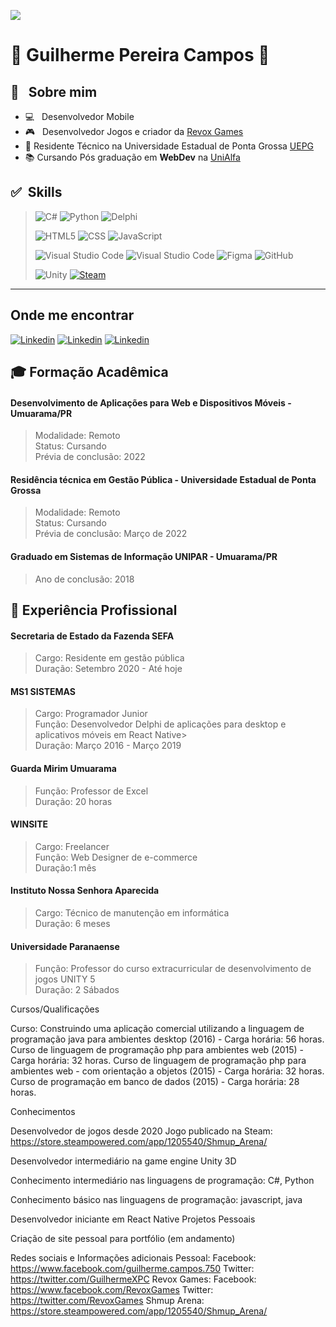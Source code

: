 ![](https://komarev.com/ghpvc/?username=guilhermexpc&color=006bed)
# :space_invader: Guilherme Pereira Campos :space_invader:

## :robot: &nbsp; Sobre mim 

- :computer: &nbsp; Desenvolvedor Mobile
- :video_game: &nbsp; Desenvolvedor Jogos e criador da <a href="https://store.steampowered.com/curator/36621295">Revox Games</a>
- :briefcase: Residente Técnico na  Universidade Estadual de Ponta Grossa <a href="https://www.uepg.br/">UEPG</a> 
- :books: Cursando Pós graduação em **WebDev** na <a href="https://webdev.alfaumuarama.edu.br/"> UniAlfa</a>

## :white_check_mark: &nbsp;Skills

>![C#](https://img.shields.io/badge/-CSharp-373737?style=flat&logo=csharp&labelColor=373737&color=026F9A)
![Python](https://img.shields.io/badge/-Python-373737?style=flat&logo=python&logoColor=white&labelColor=373737&color=026F9A)
![Delphi](https://img.shields.io/badge/-Delphi-373737?style=flat&logo=delphi&logoColor=white&labelColor=373737&color=026F9A)
>
>![HTML5](https://img.shields.io/badge/-HTML5-373737?style=flat&logo=HTML5&labelColor=373737&color=026F9A)
![CSS](https://img.shields.io/badge/-CSS-373737?style=flat&logo=CSS3&labelColor=373737&color=026F9A&logoColor=00A5E7)
![JavaScript](https://img.shields.io/badge/-JavaScript-333737373333?style=flat&logo=javascript&labelColor=373737&color=026F9A)
>
>![Visual Studio Code](https://img.shields.io/badge/-Visual%20Studio-373737?style=flat&logo=visual-studio-code&labelColor=373737&color=026F9A)
>![Visual Studio Code](https://img.shields.io/badge/-Pycharm-373737?style=flat&logo=pycharm&labelColor=373737&color=026F9A)
![Figma](https://img.shields.io/badge/-Figma-373737?style=flat&logo=figma&labelColor=373737&color=026F9A)
![GitHub](https://img.shields.io/badge/-GitHub-373737?style=flat&logo=github&labelColor=373737&color=026F9A)
>
>![Unity](https://img.shields.io/badge/-Unity-373737?style=flat&logo=unity&labelColor=373737&color=026F9A)
[![Steam](https://img.shields.io/badge/-Steam%20Dev-373737?style=flat&logo=steam&labelColor=373737&color=026F9A)](https://store.steampowered.com/curator/36621295)
***
## Onde me encontrar
[![Linkedin](https://img.shields.io/badge/LinkedIn-0077B5?style=for-the-badge&logo=linkedin&logoColor=white)](#)
[![Linkedin](https://img.shields.io/badge/<Twitter>-%231DA1F2.svg?style=for-the-badge&logo=Twitter&logoColor=white)](#)
[![Linkedin](https://img.shields.io/badge/Revox%20Games-%23000000.svg?style=for-the-badge&logo=steam&logoColor=white)](https://store.steampowered.com/curator/36621295)

## 🎓 Formação Acadêmica

#### Desenvolvimento de Aplicações para Web e Dispositivos Móveis - Umuarama/PR
> Modalidade: Remoto <br/>
> Status: Cursando <br/>
> Prévia de conclusão: 2022

#### Residência técnica em Gestão Pública - **Universidade Estadual de Ponta Grossa**
> Modalidade: Remoto <br/>
> Status: Cursando <br/>
> Prévia de conclusão: Março de 2022

#### Graduado em Sistemas de Informação UNIPAR - Umuarama/PR 
> Ano de conclusão: 2018

## :briefcase: Experiência Profissional

#### Secretaria de Estado da Fazenda SEFA
> Cargo: Residente em gestão pública <br/>
> Duração: Setembro 2020 - Até hoje 

#### MS1 SISTEMAS
> Cargo: Programador Junior <br/>
> Função: Desenvolvedor Delphi de aplicações para desktop e aplicativos móveis em React Native> <br/>
> Duração: Março 2016 - Março 2019

#### Guarda Mirim Umuarama
> Função: Professor de Excel <br/>
> Duração: 20 horas 

#### WINSITE
> Cargo: Freelancer <br/>
> Função: Web Designer de e-commerce <br/>
> Duração:1 mês

#### Instituto Nossa Senhora Aparecida
> Cargo: Técnico de manutenção em informática <br/>
> Duração: 6 meses

#### Universidade Paranaense
> Função: Professor do curso extracurricular de desenvolvimento de jogos UNITY 5  <br/>
> Duração: 2 Sábados

Cursos/Qualificações

Curso: Construindo uma aplicação comercial utilizando a linguagem de programação java para ambientes desktop (2016) - Carga horária: 56 horas.
Curso de linguagem de programação php para ambientes web (2015) - Carga horária: 32 horas.
Curso de linguagem de programação php para ambientes web - com orientação a objetos (2015) - Carga horária: 32 horas.
Curso de programação em banco de dados (2015) - Carga horária: 28 horas.

Conhecimentos

Desenvolvedor de jogos desde 2020
    Jogo publicado na Steam: https://store.steampowered.com/app/1205540/Shmup_Arena/

Desenvolvedor intermediário na game engine Unity 3D

Conhecimento intermediário nas linguagens de programação: 
    C#, Python

Conhecimento básico nas linguagens de programação:
    javascript, java
    
Desenvolvedor iniciante em React Native 
Projetos Pessoais

Criação de site pessoal para portfólio (em andamento)

Redes sociais e Informações adicionais
Pessoal:
Facebook: https://www.facebook.com/guilherme.campos.750
Twitter: https://twitter.com/GuilhermeXPC
Revox Games: 
Facebook: https://www.facebook.com/RevoxGames
Twitter: https://twitter.com/RevoxGames
Shmup Arena: https://store.steampowered.com/app/1205540/Shmup_Arena/
